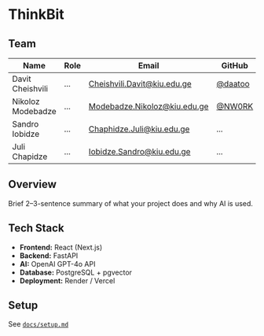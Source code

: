 # ThinkBit

## Team
| Name | Role | Email | GitHub |
|------|------|--------|--------|
| Davit Cheishvili | ... | Cheishvili.Davit@kiu.edu.ge | [@daatoo](https://github.com/daatoo) |
| Nikoloz Modebadze | ... | Modebadze.Nikoloz@kiu.edu.ge | [@NW0RK](https://github.com/NW0RK) |
| Sandro Iobidze | ... | Chaphidze.Juli@kiu.edu.ge | ... |
| Juli Chapidze | ... | Iobidze.Sandro@kiu.edu.ge | ... |

## Overview
Brief 2–3-sentence summary of what your project does and why AI is used.

## Tech Stack
- **Frontend:** React (Next.js)
- **Backend:** FastAPI
- **AI:** OpenAI GPT-4o API
- **Database:** PostgreSQL + pgvector
- **Deployment:** Render / Vercel

## Setup
See [`docs/setup.md`](./docs/setup.md)
